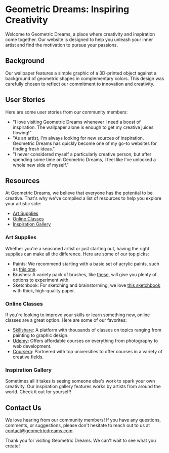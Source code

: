 <!--font:Poppins-->

# Geometric Dreams: Inspiring Creativity

Welcome to Geometric Dreams, a place where creativity and inspiration come together. Our website is designed to help you unleash your inner artist and find the motivation to pursue your passions.

## Background

Our wallpaper features a simple graphic of a 3D-printed object against a background of geometric shapes in complementary colors. This design was carefully chosen to reflect our commitment to innovation and creativity.

## User Stories

Here are some user stories from our community members:

- "I love visiting Geometric Dreams whenever I need a boost of inspiration. The wallpaper alone is enough to get my creative juices flowing!"
- "As an artist, I'm always looking for new sources of inspiration. Geometric Dreams has quickly become one of my go-to websites for finding fresh ideas."
- "I never considered myself a particularly creative person, but after spending some time on Geometric Dreams, I feel like I've unlocked a whole new side of myself."

## Resources

At Geometric Dreams, we believe that everyone has the potential to be creative. That's why we've compiled a list of resources to help you explore your artistic side:

- [Art Supplies](#art-supplies)
- [Online Classes](#online-classes)
- [Inspiration Gallery](#inspiration-gallery)

### Art Supplies

Whether you're a seasoned artist or just starting out, having the right supplies can make all the difference. Here are some of our top picks:

- Paints: We recommend starting with a basic set of acrylic paints, such as [this one](#acrylic-paint-set).
- Brushes: A variety pack of brushes, like [these](#brush-set), will give you plenty of options to experiment with.
- Sketchbook: For sketching and brainstorming, we love [this sketchbook](#sketchbook) with thick, high-quality paper.

### Online Classes

If you're looking to improve your skills or learn something new, online classes are a great option. Here are some of our favorites:

- [Skillshare](#skillshare): A platform with thousands of classes on topics ranging from painting to graphic design.
- [Udemy](#udemy): Offers affordable courses on everything from photography to web development.
- [Coursera](#coursera): Partnered with top universities to offer courses in a variety of creative fields.

### Inspiration Gallery

Sometimes all it takes is seeing someone else's work to spark your own creativity. Our inspiration gallery features works by artists from around the world. Check it out for yourself!

## Contact Us

We love hearing from our community members! If you have any questions, comments, or suggestions, please don't hesitate to reach out to us at [contact@geometricdreams.com](mailto:contact@geometricdreams.com).

Thank you for visiting Geometric Dreams. We can't wait to see what you create!

<!--

Write me content for website with wallpaper which alt text is:

"A wallpaper with a simple graphic of a 3D-printed object, against a background of geometric shapes in complementary colors."

The name/title of the page should not be 1:1 copy of the alt text but rather a real content of the website which is using this wallpaper.

- Use markdown format 
- Start with heading
- Heading should be short and concise
- The content should look like a real website 
- The website should not be about the wallpaper, wallpaper is just a related background
- Heading should be contain work "wallpaper" or "background"
- Include real sections like references, contact, user stories, etc. use things relevant to the page purpose.
- Feel free to use structure like headings, bullets, numbering, blockquotes, paragraphs, horizontal lines, etc.
- You can use formatting like bold or _italic_
- You can include UTF-8 emojis
- Links should be only #hash anchors (and you can refer to the document itself)
- Do not include images


---


# Geometric Dreams: Inspiring Creativity

Welcome to Geometric Dreams, a place where creativity and inspiration come together. Our website is designed to help you unleash your inner artist and find the motivation to pursue your passions.

## Background

Our wallpaper features a simple graphic of a 3D-printed object against a background of geometric shapes in complementary colors. This design was carefully chosen to reflect our commitment to innovation and creativity.

## User Stories

Here are some user stories from our community members:

- "I love visiting Geometric Dreams whenever I need a boost of inspiration. The wallpaper alone is enough to get my creative juices flowing!"
- "As an artist, I'm always looking for new sources of inspiration. Geometric Dreams has quickly become one of my go-to websites for finding fresh ideas."
- "I never considered myself a particularly creative person, but after spending some time on Geometric Dreams, I feel like I've unlocked a whole new side of myself."

## Resources

At Geometric Dreams, we believe that everyone has the potential to be creative. That's why we've compiled a list of resources to help you explore your artistic side:

- [Art Supplies](#art-supplies)
- [Online Classes](#online-classes)
- [Inspiration Gallery](#inspiration-gallery)

### Art Supplies

Whether you're a seasoned artist or just starting out, having the right supplies can make all the difference. Here are some of our top picks:

- Paints: We recommend starting with a basic set of acrylic paints, such as [this one](#acrylic-paint-set).
- Brushes: A variety pack of brushes, like [these](#brush-set), will give you plenty of options to experiment with.
- Sketchbook: For sketching and brainstorming, we love [this sketchbook](#sketchbook) with thick, high-quality paper.

### Online Classes

If you're looking to improve your skills or learn something new, online classes are a great option. Here are some of our favorites:

- [Skillshare](#skillshare): A platform with thousands of classes on topics ranging from painting to graphic design.
- [Udemy](#udemy): Offers affordable courses on everything from photography to web development.
- [Coursera](#coursera): Partnered with top universities to offer courses in a variety of creative fields.

### Inspiration Gallery

Sometimes all it takes is seeing someone else's work to spark your own creativity. Our inspiration gallery features works by artists from around the world. Check it out for yourself!

## Contact Us

We love hearing from our community members! If you have any questions, comments, or suggestions, please don't hesitate to reach out to us at [contact@geometricdreams.com](mailto:contact@geometricdreams.com).

Thank you for visiting Geometric Dreams. We can't wait to see what you create!

-->
